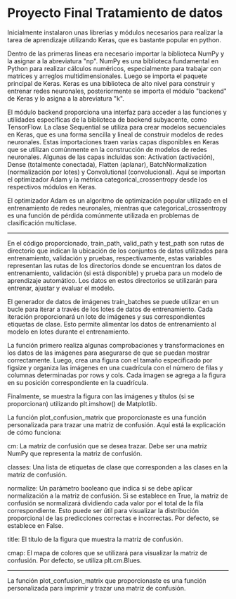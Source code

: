 # Proyecto Final Tratamiento de datos

Inicialmente instalaron unas librerias y módulos necesarios para realizar la tarea de aprendizaje utilizando Keras, que es bastante popular en python.

Dentro de las primeras lineas era necesario importar la biblioteca NumPy y la asignar a la abreviatura "np". NumPy es una biblioteca fundamental en Python para realizar cálculos numéricos, especialmente para trabajar con matrices y arreglos multidimensionales. Luego se importa el paquete principal de Keras. Keras es una biblioteca de alto nivel para construir y entrenar redes neuronales, posteriormente se importa el módulo "backend" de Keras y lo asigna a la abreviatura "k". 

El módulo backend proporciona una interfaz para acceder a las funciones y utilidades específicas de la biblioteca de backend subyacente, como TensorFlow.
La clase Sequential se utiliza para crear modelos secuenciales en Keras, que es una forma sencilla y lineal de construir modelos de redes neuronales. Estas importaciones traen varias capas disponibles en Keras que se utilizan comúnmente en la construcción de modelos de redes neuronales. Algunas de las capas incluidas son: Activation (activación), Dense (totalmente conectada), Flatten (aplanar), BatchNormalization (normalización por lotes) y Convolutional (convolucional). Aquí se importan el optimizador Adam y la métrica categorical_crossentropy desde los respectivos módulos en Keras. 

El optimizador Adam es un algoritmo de optimización popular utilizado en el entrenamiento de redes neuronales, mientras que categorical_crossentropy es una función de pérdida comúnmente utilizada en problemas de clasificación multiclase.

____________________________________________________


En el código proporcionado, train_path, valid_path y test_path son rutas de directorio que indican la ubicación de los conjuntos de datos utilizados para entrenamiento, validación y pruebas, respectivamente, estas variables representan las rutas de los directorios donde se encuentran los datos de entrenamiento, validación (si está disponible) y prueba para un modelo de aprendizaje automático. Los datos en estos directorios se utilizarán para entrenar, ajustar y evaluar el modelo.

El generador de datos de imágenes train_batches se puede utilizar en un bucle para iterar a través de los lotes de datos de entrenamiento. Cada iteración proporcionará un lote de imágenes y sus correspondientes etiquetas de clase. Esto permite alimentar los datos de entrenamiento al modelo en lotes durante el entrenamiento.

La función primero realiza algunas comprobaciones y transformaciones en los datos de las imágenes para asegurarse de que se puedan mostrar correctamente. Luego, crea una figura con el tamaño especificado por figsize y organiza las imágenes en una cuadrícula con el número de filas y columnas determinadas por rows y cols. Cada imagen se agrega a la figura en su posición correspondiente en la cuadrícula.

Finalmente, se muestra la figura con las imágenes y títulos (si se proporcionan) utilizando plt.imshow() de Matplotlib.

La función plot_confusion_matrix que proporcionaste es una función personalizada para trazar una matriz de confusión. Aquí está la explicación de cómo funciona:

cm: La matriz de confusión que se desea trazar. Debe ser una matriz NumPy que representa la matriz de confusión.

classes: Una lista de etiquetas de clase que corresponden a las clases en la matriz de confusión.

normalize: Un parámetro booleano que indica si se debe aplicar normalización a la matriz de confusión. Si se establece en True, la matriz de confusión se normalizará dividiendo cada valor por el total de la fila correspondiente. Esto puede ser útil para visualizar la distribución proporcional de las predicciones correctas e incorrectas. Por defecto, se establece en False.

title: El título de la figura que muestra la matriz de confusión.

cmap: El mapa de colores que se utilizará para visualizar la matriz de confusión. Por defecto, se utiliza plt.cm.Blues.


______________________________________________________________

La función plot_confusion_matrix que proporcionaste es una función personalizada para imprimir y trazar una matriz de confusión. 

